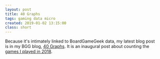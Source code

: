 ```yaml
---
layout: post
title: 40 Graphs
tags: gaming data micro
created: 2019-01-02 13:15:00
class: short
---
```

Because it's intimately linked to BoardGameGeek data, my latest blog post is in my BGG blog, [40 Graphs](https://boardgamegeek.com/blog/8806).  It is an inaugural post about counting the [games I played in 2018](https://boardgamegeek.com/blogpost/84715/year-plays-2018).
